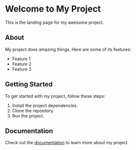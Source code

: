 # Welcome to My Project

This is the landing page for my awesome project.

## About

My project does amazing things. Here are some of its features:

- Feature 1
- Feature 2
- Feature 3

## Getting Started

To get started with my project, follow these steps:

1. Install the project dependencies.
2. Clone the repository.
3. Run the project.

## Documentation

Check out the [documentation](docs/introduction.md) to learn more about my project.
